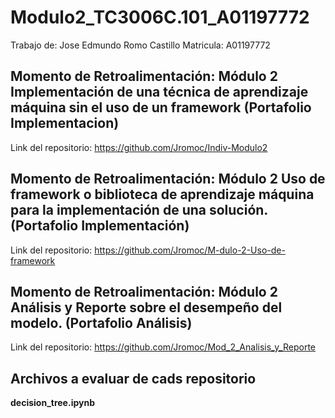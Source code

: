 # Modulo2_TC3006C.101_A01197772
Trabajo de: Jose Edmundo Romo Castillo Matricula: A01197772

## Momento de Retroalimentación: Módulo 2 Implementación de una técnica de aprendizaje máquina sin el uso de un framework (Portafolio Implementacion)
Link del repositorio: https://github.com/Jromoc/Indiv-Modulo2

## Momento de Retroalimentación: Módulo 2 Uso de framework o biblioteca de aprendizaje máquina para la implementación de una solución. (Portafolio Implementación) 
Link del repositorio: https://github.com/Jromoc/M-dulo-2-Uso-de-framework

## Momento de Retroalimentación: Módulo 2 Análisis y Reporte sobre el desempeño del modelo. (Portafolio Análisis) 
Link del repositorio: https://github.com/Jromoc/Mod_2_Analisis_y_Reporte



## Archivos a evaluar de cads repositorio

**decision_tree.ipynb**
